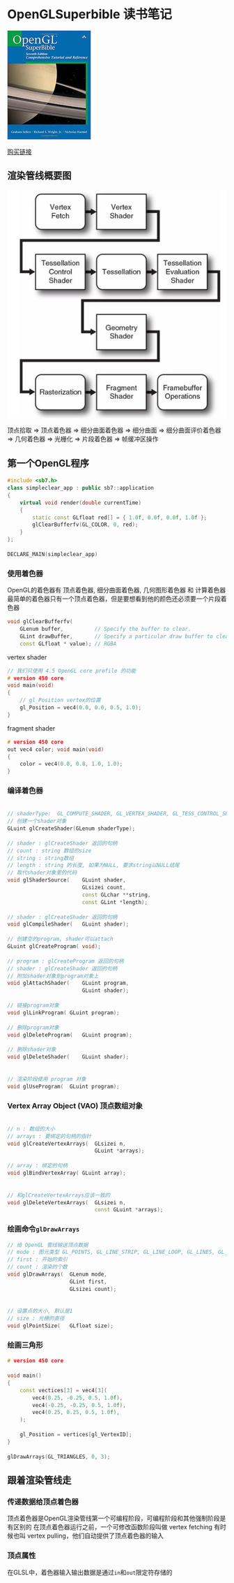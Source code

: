 
# OpenGLSuperbible 读书笔记

![图片](./images/superbible.jpg)  

[购买链接](https://www.amazon.cn/dp/0672337479/ref=sr_1_2?ie=UTF8&qid=1544971390&sr=8-2&keywords=opengl+superbible)

## 渲染管线概要图
![渲染管线](./images/graphics_pipeline.png)

顶点拾取 => 顶点着色器 => 
细分曲面着色器 => 细分曲面 =>  细分曲面评价着色器 => 
几何着色器 =>
光栅化 => 片段着色器 =>  帧缓冲区操作

## 第一个OpenGL程序

```cpp
#include <sb7.h>
class simpleclear_app : public sb7::application
{
    virtual void render(double currentTime)
    {
        static const GLfloat red[] = { 1.0f, 0.0f, 0.0f, 1.0f };
        glClearBufferfv(GL_COLOR, 0, red);
    }
};

DECLARE_MAIN(simpleclear_app)

```

### 使用着色器
OpenGL的着色器有 顶点着色器, 细分曲面着色器, 几何图形着色器 和 计算着色器
最简单的着色器只有一个顶点着色器，但是要想看到他的颜色还必须要一个片段着色器

```cpp
void glClearBufferfv(
    GLenum buffer,          // Specify the buffer to clear.
    GLint drawBuffer,       // Specify a particular draw buffer to clear.
    const GLfloat * value); // RGBA
```

vertex shader
```cpp
// 我们只使用 4.5 OpenGL core profile 的功能
# version 450 core
void main(void)
{
    // gl_Position vertex的位置
    gl_Position = vec4(0.0, 0.0, 0.5, 1.0);
}
```

fragment shader
```cpp
# version 450 core
out vec4 color; void main(void)
{
    color = vec4(0.0, 0.8, 1.0, 1.0);
}
```

### 编译着色器

```cpp

// shaderType:  GL_COMPUTE_SHADER, GL_VERTEX_SHADER, GL_TESS_CONTROL_SHADER, GL_TESS_EVALUATION_SHADER, GL_GEOMETRY_SHADER, or GL_FRAGMENT_SHADER.
// 创建一个shader对象
GLuint glCreateShader(GLenum shaderType);

// shader : glCreateShader 返回的句柄
// count : string 数组的size
// string : string数组
// length : string 的长度, 如果为NULL, 要求string以NULL结尾
// 取代shader对象里的代码
void glShaderSource(	GLuint shader,
                        GLsizei count,
                        const GLchar **string,
                        const GLint *length);

// shader : glCreateShader 返回的句柄
void glCompileShader(	GLuint shader);

// 创建空的program, shader可以attach
GLuint glCreateProgram(	void);

// program : glCreateProgram 返回的句柄
// shader : glCreateShader 返回的句柄
// 附加shader对象到program对象上
void glAttachShader(	GLuint program,
                        GLuint shader);

// 链接program对象
void glLinkProgram(	GLuint program);

// 删除program对象
void glDeleteProgram(	GLuint program);

// 删除shader对象
void glDeleteShader(	GLuint shader);


// 渲染阶段使用 program 对象
void glUseProgram(	GLuint program);

```

### Vertex Array Object (VAO) 顶点数组对象

```cpp

// n : 数组的大小
// arrays : 要绑定的句柄的指针
void glCreateVertexArrays(	GLsizei n,
                            GLuint *arrays);

// array : 绑定的句柄
void glBindVertexArray(	GLuint array);


// 和glCreateVertexArrays应该一致的
void glDeleteVertexArrays(	GLsizei n,
                            const GLuint *arrays);

```

### 绘画命令`glDrawArrays`

```cpp
// 给 OpenGL 管线输送顶点数据
// mode : 图元类型 GL_POINTS, GL_LINE_STRIP, GL_LINE_LOOP, GL_LINES, GL_LINE_STRIP_ADJACENCY, GL_LINES_ADJACENCY, GL_TRIANGLE_STRIP, GL_TRIANGLE_FAN, GL_TRIANGLES, GL_TRIANGLE_STRIP_ADJACENCY, GL_TRIANGLES_ADJACENCY and GL_PATCHES
// first : 开始的索引
// count : 渲染的个数
void glDrawArrays(	GLenum mode,
                    GLint first,
                    GLsizei count);


// 设置点的大小, 默认是1
// size : 光栅的直径
void glPointSize(	GLfloat size);
```

### 绘画三角形
```cpp
# version 450 core

void main()
{
    const vectices[3] = vec4[3](
        vec4(0.25, -0.25, 0.5, 1.0f),
        vec4(-0.25, -0.25, 0.5, 1.0f),
        vec4(0.25, 0.25, 0.5, 1.0f),
    );

    gl_Position = vertices[gl_VertexID];
}

glDrawArrays(GL_TRIANGLES, 0, 3);

```

## 跟着渲染管线走

### 传递数据给顶点着色器
顶点着色器是OpenGL渲染管线第一个可编程阶段，可编程阶段和其他强制阶段是有区别的
在顶点着色器运行之前，一个可修改函数阶段叫做 vertex fetching 有时候也叫 vertex pulling，他们自动提供了顶点着色器的输入

### 顶点属性

在GLSL中，着色器输入输出数据是通过`in`和`out`限定符存储的




